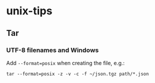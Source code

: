 # unix-tips

## Tar
### UTF-8 filenames and Windows
Add `--format=posix` when creating the  file, e.g.:
```
tar --format=posix -z -v -c -f ~/json.tgz path/*.json
```
